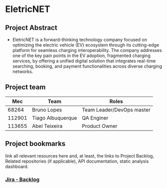 # EletricNET

## Project Abstract

- EletricNET is a forward-thinking technology company focused on optimizing the
electric vehicle (EV) ecosystem through its cutting-edge platform for seamless charging
interoperability. The company addresses one of the key pain points in the EV adoption, fragmented
charging services, by offering a unified digital solution that integrates real-time searching, booking, and
payment functionalities across diverse charging networks.


## Project team
| Mec    | Team              | Roles                     |
|--------|-------------------|---------------------------|
| 68264  | Bruno Lopes       | Team Leader/DevOps master |
| 112901 | Tiago Albuquerque | QA Enginer                |
| 113655 | Abel Teixeira     | Product Owner             |



## Project bookmarks
link all relevant resources here and, at least, the links to Project
Backlog, Related repositories (if applicable), API documentation, static analysis dashboard.

### [Jira - Backlog](https://eletricnet.atlassian.net/jira/software/projects/SCRUM/boards/1/backlog)
